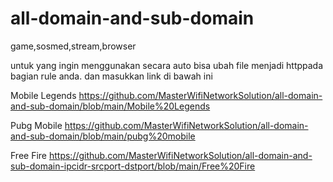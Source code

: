 # all-domain-and-sub-domain
game,sosmed,stream,browser


untuk yang ingin menggunakan secara auto bisa ubah file menjadi httppada bagian rule anda.
dan masukkan link di bawah ini

Mobile Legends
https://github.com/MasterWifiNetworkSolution/all-domain-and-sub-domain/blob/main/Mobile%20Legends

Pubg Mobile
https://github.com/MasterWifiNetworkSolution/all-domain-and-sub-domain/blob/main/pubg%20mobile

Free Fire
https://github.com/MasterWifiNetworkSolution/all-domain-and-sub-domain-ipcidr-srcport-dstport/blob/main/Free%20Fire
